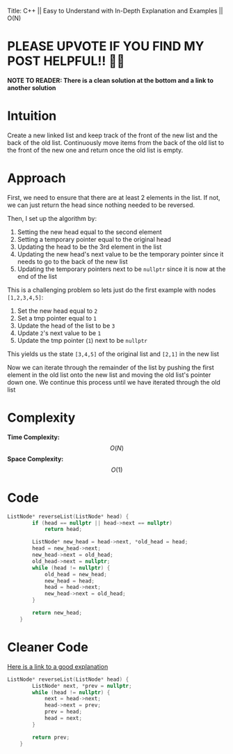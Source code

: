 Title: C++ || Easy to Understand with In-Depth Explanation and Examples || O(N)

# PLEASE UPVOTE IF YOU FIND MY POST HELPFUL!! 🥺😁

**NOTE TO READER: There is a clean solution at the bottom and a link to another solution**

# Intuition

Create a new linked list and keep track of the front of the new list and the back of the old list. Continuously move items from the back of the old list to the front of the new one and return once the old list is empty.

# Approach

First, we need to ensure that there are at least 2 elements in the list. If not, we can just return the head since nothing needed to be reversed.

Then, I set up the algorithm by:
1. Setting the new head equal to the second element
2. Setting a temporary pointer equal to the original head
3. Updating the head to be the 3rd element in the list
4. Updating the new head's next value to be the temporary pointer since it needs to go to the back of the new list
5. Updating the temporary pointers next to be `nullptr` since it is now at the end of the list

This is a challenging problem so lets just do the first example with nodes `[1,2,3,4,5]`:
1. Set the new head equal to `2`
2. Set a tmp pointer equal to `1`
3. Update the head of the list to be `3`
4. Update `2`'s next value to be `1`
5. Update the tmp pointer (`1`) next to be `nullptr`

This yields us the state `[3,4,5]` of the original list and `[2,1]` in the new list

Now we can iterate through the remainder of the list by pushing the first element in the old list onto the new list and moving the old list's pointer down one. We continue this process until we have iterated through the old list

# Complexity

**Time Complexity:** $$O(N)$$
**Space Complexity:** $$O(1)$$

# Code

```c++
ListNode* reverseList(ListNode* head) {
        if (head == nullptr || head->next == nullptr) 
            return head;

        ListNode* new_head = head->next, *old_head = head;
        head = new_head->next;
        new_head->next = old_head;
        old_head->next = nullptr;
        while (head != nullptr) {
            old_head = new_head;
            new_head = head;
            head = head->next;
            new_head->next = old_head;
        }

        return new_head;
    }
```

# Cleaner Code

[Here is a link to a good explanation](https://leetcode.com/problems/reverse-linked-list/solutions/803955/c-iterative-vs-recursive-solutions-compared-and-explained-99-time-85-space/?envType=study-plan&id=level-1&orderBy=most_votes)

```c++
ListNode* reverseList(ListNode* head) {
        ListNode* next, *prev = nullptr;
        while (head != nullptr) {
            next = head->next;
            head->next = prev;
            prev = head;
            head = next;
        }

        return prev;
    }
```